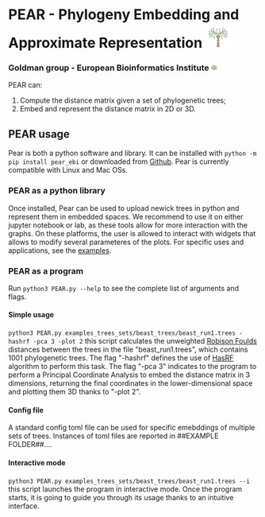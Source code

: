 # PEAR - Phylogeny Embedding and Approximate Representation <img src="LOGO_PEAR.png" width="50" height="50">
### Goldman group - European Bioinformatics Institute <img src="goldman_logo.jpg" width="12" height="12">

PEAR can:
1. Compute the distance matrix given a set of phylogenetic trees;
2. Embed and represent the distance matrix in 2D or 3D.

## PEAR usage
Pear is both a python software and library. It can be installed with `python -m pip install pear_ebi` or downloaded from <a href="https://github.com/AndreaRubbi/Pear-EBI">Github</a>. Pear is currently compatible with Linux and Mac OSs. 

### PEAR as a python library
Once installed, Pear can be used to upload newick trees in python and represent them in embedded spaces. We recommend to use it on either jupyter notebook or lab, as these tools allow for more interaction with the graphs. On these platforms, the user is allowed to interact with widgets that allows to modify several parameteres of the plots. For specific uses and applications, see the <a href='https://github.com/AndreaRubbi/Pear-EBI/tree/pear_ebi/examples_tree_sets'>examples</a>.

### PEAR as a program
Run `python3 PEAR.py --help` to see the complete list of arguments and flags.
#### Simple usage
`python3 PEAR.py examples_trees_sets/beast_trees/beast_run1.trees -hashrf -pca 3 -plot 2`
this script calculates the unweighted <a href='https://doi.org/10.1016/0025-5564(81)90043-2'>Robison Foulds</a> distances between the trees in the file "beast_run1.trees", which contains 1001 phylogenetic trees. 
The flag "-hashrf" defines the use of [HasRF](https://code.google.com/archive/p/hashrf/) algorithm to perform this task.
The flag "-pca 3" indicates to the program to perform a Principal Coordinate Analysis to embed the distance matrix in 3 dimensions, returning the final coordinates in the lower-dimensional space and plotting them 3D thanks to "-plot 2".
#### Config file
A standard config toml file can be used for specific emebddings of multiple sets of trees. Instances of toml files are reported in ##EXAMPLE FOLDER##....
#### Interactive mode
`python3 PEAR.py examples_trees_sets/beast_trees/beast_run1.trees --i`
this script launches the program in interactive mode. Once the program starts, it is going to guide you through its usage thanks to an intuitive interface.


